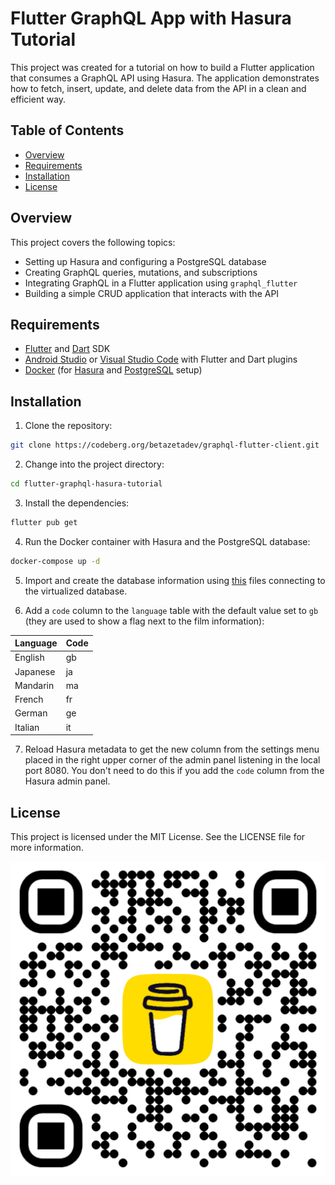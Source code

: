 # Flutter GraphQL App with Hasura Tutorial

This project was created for a tutorial on how to build a Flutter application that consumes a GraphQL API using Hasura. The application demonstrates how to fetch, insert, update, and delete data from the API in a clean and efficient way.

## Table of Contents

- [Overview](#overview)
- [Requirements](#requirements)
- [Installation](#installation)
- [License](#license)

## Overview

This project covers the following topics:

- Setting up Hasura and configuring a PostgreSQL database
- Creating GraphQL queries, mutations, and subscriptions
- Integrating GraphQL in a Flutter application using `graphql_flutter`
- Building a simple CRUD application that interacts with the API

## Requirements

- [Flutter](https://docs.flutter.dev/get-started/install) and [Dart](https://dart.dev/get-dart) SDK
- [Android Studio](https://developer.android.com/studio) or [Visual Studio Code](https://code.visualstudio.com/) with Flutter and Dart plugins
- [Docker](https://www.docker.com/) (for [Hasura](https://hasura.io/) and [PostgreSQL](https://www.postgresql.org/) setup)

## Installation

1. Clone the repository:

```bash
git clone https://codeberg.org/betazetadev/graphql-flutter-client.git
```

2. Change into the project directory:

```bash
cd flutter-graphql-hasura-tutorial
```

3. Install the dependencies:

```bash
flutter pub get
```

4. Run the Docker container with Hasura and the PostgreSQL database:

```bash
docker-compose up -d
```

5. Import and create the database information using [this](https://github.com/morenoh149/postgresDBSamples/tree/master/pagila-0.10.1) files connecting to the virtualized database.

6. Add a `code` column to the `language` table with the default value set to `gb` (they are used to show a flag next to the film information): 

| Language | Code |
| --- | --- |
| English | gb |
| Japanese | ja |
| Mandarin | ma |
| French | fr |
| German | ge |
| Italian | it |

7. Reload Hasura metadata to get the new column from the settings menu placed in the right upper corner of the admin panel listening in the local port 8080. You don't need to do this if you add the `code` column from the Hasura admin panel.

## License

This project is licensed under the MIT License. See the LICENSE file for more information.

![Buy me a coffee if you liked it](bmc_qr.png "Buy me a coffee if you liked it")